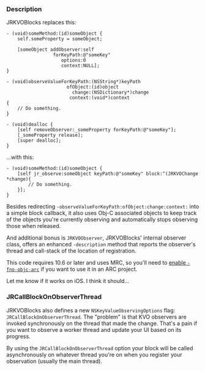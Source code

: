 ### Description

JRKVOBlocks replaces this:

	- (void)someMethod:(id)someObject {
		self.someProperty = someObject;
		
		[someObject addObserver:self
					 forKeyPath:@"someKey"
						options:0
						context:NULL];
	}

	- (void)observeValueForKeyPath:(NSString*)keyPath
						  ofObject:(id)object
							change:(NSDictionary*)change
						   context:(void*)context
	{
		// Do something.
	}

	- (void)dealloc {
		[self removeObserver:_someProperty forKeyPath:@"someKey"];
		[_someProperty release];
		[super dealloc];
	}

…with this:

	- (void)someMethod:(id)someObject {
		[self jr_observe:someObject keyPath:@"someKey" block:^(JRKVOChange *change){
			// Do something.
		}];
	}

Besides redirecting `-observeValueForKeyPath:ofObject:change:context:` into a simple block callback, it also uses Obj-C associated objects to keep track of the objects you're currently observing and automatically stops observing those when released.

And additional bonus is `JRKVOObserver`, JRKVOBlocks' internal observer class, offers an enhanced `-description` method that reports the observer's thread and call-stack of the location of registration.

This code requires 10.6 or later and uses MRC, so you'll need to [enable `-fno-objc-arc`](http://macindie.com/2011/10/making-legacy-code-sail-on-arc/) if you want to use it in an ARC project.

Let me know if it works on iOS. I think it should…

### JRCallBlockOnObserverThread

JRKVOBlocks also defines a new `NSKeyValueObservingOptions` flag: `JRCallBlockOnObserverThread`. The "problem" is that KVO observers are invoked synchronously on the thread that made the change. That's a pain if you want to observe a worker thread and update your UI based on its progress.

By using the `JRCallBlockOnObserverThread` option your block will be called asynchronously on whatever thread you're on when you register your observation (usually the main thread).